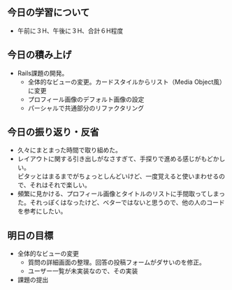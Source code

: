 ## 今日の学習について
- 午前に３H、午後に３H、合計６H程度
## 今日の積み上げ
- Rails課題の開発。
  - 全体的なビューの変更。カードスタイルからリスト（Media Object風）に変更
  - プロフィール画像のデフォルト画像の設定
  - パーシャルで共通部分のリファクタリング 
## 今日の振り返り・反省
- 久々にまとまった時間で取り組めた。<br>
- レイアウトに関する引き出しがなさすぎて、手探りで進める感じがもどかしい。<br>ピタッとはまるまでがちょっとしんどいけど、一度覚えると使いまわせるので、それはそれで楽しい。<br>
- 頻繁に見かける、プロフィール画像とタイトルのリストに手間取ってしまった。それっぽくはなったけど、ベターではないと思うので、他の人のコードを参考にしたい。<br>
## 明日の目標
- 全体的なビューの変更
  - 質問の詳細画面の整理。回答の投稿フォームがダサいのを修正。
  - ユーザー一覧が未実装なので、その実装
- 課題の提出
